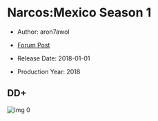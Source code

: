# Narcos:Mexico Season 1

* Author: aron7awol

* [Forum Post](https://www.avsforum.com/threads/bass-eq-for-filtered-movies.2995212/post-57345682)

* Release Date: 2018-01-01
* Production Year: 2018

## DD+

![img 0](https://i.imgur.com/dZ8ZYT2.jpg)

